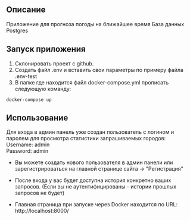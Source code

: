 ## Описание
Приложение для прогноза погоды на ближайшее время 
База данных Postgres

## Запуск приложения

1. Склонировать проект с github.
2. Создать файл .env и вставить свои параметры по примеру файла .env-test
3. В папке где находится файл docker-compose.yml прописать следующую команду:
```
docker-compose up
```
## Использование

Для входа в админ панель уже создан пользователь с логином и паролем для просмотра статистики запрашиваемых городов:  
Username: admin  
Password: admin  

- Вы можете создать нового пользователя в админ панели или зарегистрироваться на главной странице сайта -> "Регистрация"

- После входа у вас будет доступна история конкретно ваших запросов. (Если вы не аутентифицированы - истории прошлых запросов не будет)

- Главная страница при запуске через Docker находится по URL: http://localhost:8000/ 